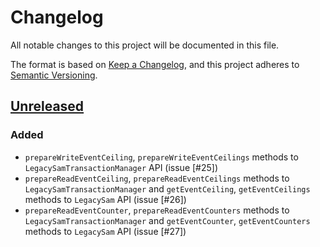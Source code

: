 # Changelog
All notable changes to this project will be documented in this file.

The format is based on [Keep a Changelog](https://keepachangelog.com/en/1.0.0/),
and this project adheres to [Semantic Versioning](https://semver.org/spec/v2.0.0.html).

## [Unreleased]
### Added
- `prepareWriteEventCeiling`, `prepareWriteEventCeilings` methods to `LegacySamTransactionManager` API (issue [#25])
- `prepareReadEventCeiling`, `prepareReadEventCeilings` methods to `LegacySamTransactionManager` and `getEventCeiling`, `getEventCeilings` methods to `LegacySam` API (issue [#26])
- `prepareReadEventCounter`, `prepareReadEventCounters` methods to `LegacySamTransactionManager` and `getEventCounter`, `getEventCounters` methods to `LegacySam` API (issue [#27])

[unreleased]: https://github.com/calypsonet/calypsonet-terminal-calypso-sam-legacy-java-api/releases/tag/1.0.0